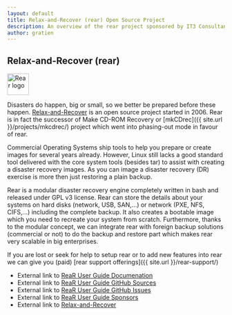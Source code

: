 ```yaml
---
layout: default
title: Relax-and-Recover (rear) Open Source Project
description: An overview of the rear project sponsored by IT3 Consultants
author: gratien
---
```


## Relax-and-Recover (rear)

<img src="{{ site.url }}/images/logo/rear_logo_100.png" width="50" height="50" alt="Rear logo">

Disasters do happen, big or small, so we better be prepared before these happen. [Relax-and-Recover](http://relax-and-recover.org) is an open source project started in 2006. Rear is in fact the successor of Make CD-ROM Recovery or [mkCDrec]({{ site.url }}/projects/mkcdrec/) project which went into phasing-out mode in favour of rear.

Commercial Operating Systems ship tools to help you prepare or create images for several years already. However, Linux still lacks a good standard tool delivered with the core system tools (besides tar) to assist with creating a disaster recovery images. As you can image a disaster recovery (DR) exercise is more then just restoring a plain backup.

Rear is a modular disaster recovery engine completely written in bash and released under GPL v3 license. Rear can store the details about your systems on hard disks (network, USB, SAN,...) or network (PXE, NFS, CIFS,...) including the complete backup. It also creates a bootable image which you need to recreate your system from scratch. Furthermore, thanks to the modular concept, we can integrate rear with foreign backup solutions (commercial or not) to do the backup and restore part which makes rear very scalable in big enterprises.

If you are lost or seek for help to setup rear or to add new features into rear we can give you (paid) [rear support offerings]({{ site.url }}/rear-support/)

 - External link to [ReaR User Guide Documenation](https://relax-and-recover.org/rear-user-guide/)
 - External link to [ReaR User Guide GitHub Sources](https://github.com/rear/rear-user-guide)
 - External link to [ReaR User Guide GitHub Issues](https://github.com/rear/rear-user-guide/issues)
 - External link to [ReaR User Guide Sponsors](https://github.com/rear/rear-user-guide/blob/master/SPONSORS.md)
 - External link to [Relax-and-Recover](http://relax-and-recover.org/)

